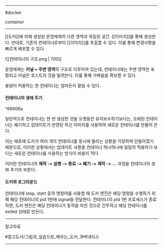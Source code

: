 
---

#docker

*container*

---

[[도커]]에 의해 생성된 운영체제의 다른 영역과 독립된 공간.
[[이미지]]를 통해 생성한다. 반대로, 기존의 컨테이너로부터 [[이미지]]를 추출할 수 있다. 이를 통해 변경사항을 빠르게 배포할 수 있다.

![[컨테이너의 구조.png | 700]]

운영체제는 **커널 + 주변 영역**의 구조로 이루어져 있는데, 컨테이너에는 주변 영역만 포함되고 커널은 호스트의 것을 빌려쓴다. 이를 통해 가벼움을 확보할 수 있다.

용량이 허용하는 한 컨테이너는 얼마든지 올릴 수 있다.

#### 컨테이너의 생애 주기

^66906a

일반적으로 컨테이너는 한 번 생성한 것을 오랫동안 유지보수하기보다는, 오래된 컨테이너는 폐기하고 업데이트가 반영된 최신 이미지를 사용하여 새로운 컨테이너를 만들어 쓴다.

이는 애초에 도커가 여러 개의 컨테이너를 동시에 돌리는 상황을 가정하여 만들어졌기 때문으로, 이러한 상황에서는 업데이트 사항을 컨테이너 하나하나에 일일히 적용하기 보다는 새로운 컨테이너를 사용하는 방식이 비용이 적다.

이러한 컨테이너의 **제작 -> 실행 -> 종료 -> 폐기 -> 제작 -> ...** 과정을 컨테이너의 생애 주기라 부른다.

#### 도커와 포그라운드

컨테이너에 stop, start 등의 명령어를 사용할 때 도커 엔진은 해당 명령을 수행하기 위해 해당 컨테이너의 pid 1번에 signal을 전달한다. 컨테이너의 pid 1번 프로세스가 종료하면, 도커 엔진은 해당 컨테이너가 동작을 마친 것으로 간주하고 해당 컨테이너를 exited 상태로 만든다.

---

참고자료

#참고도서/그림과_실습으로_배우는_도커_쿠버네티스 

---

